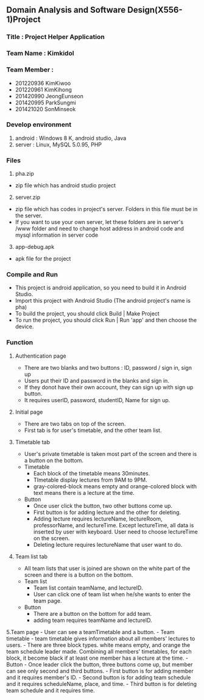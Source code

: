 ## Domain Analysis and Software Design(X556-1)Project

### Title : Project Helper Application

### Team Name : Kimkidol

### Team Member : 
+ 201220936 KimKiwoo
+ 201220961 KimKihong
+ 201420990 JeongEunseon
+ 201420995 ParkSungmi
+ 201421020 SonMinseok


### Develop environment
1. android : Windows 8 K, android studio, Java
2. server : Linux, MySQL 5.0.95, PHP


### Files
1. pha.zip
  + zip file which has android studio project

2. server.zip
  + zip file which has codes in project's server. Folders in this file must be in the server.
  + If you want to use your own server, let these folders are in server's /www folder and need to change host address in android code and mysql information in server code

3. app-debug.apk
  + apk file for the project


### Compile and Run
+ This project is android application, so you need to build it in Android Studio. 
+ Import this project with Android Studio (The android project's name is pha)
+ To build the project, you should click Build | Make Project
+ To run the project, you should click Run | Run 'app' and then choose the device.


### Function
1. Authentication page
	- There are two blanks and two buttons : ID, password / sign in, sign up
	- Users put their ID and password in the blanks and sign in.
	- If they donot have their own account, they can sign up with sign up button.
	- It requires userID, password, studentID, Name for sign up.

2. Initial page
	- There are two tabs on top of the screen.
	- First tab is for user's timetable, and the other team list.

3. Timetable tab
	- User's private timetable is taken most part of the screen and there is a button on the bottom.
	- Timetable
		- Each block of the timetable means 30minutes.
		- TImetable display lectures from 9AM to 9PM.
		- gray-colored-block means empty and orange-colored block with text means there is a lecture at the time.
	- Button
		- Once user click the button, two other buttons come up.
		- First button is for adding lecture and the other for deleting.
		- Adding lecture requires lectureName, lectureRoom, professorName, and lectureTime. Except lectureTime, all data is inserted by user with keyboard. User need to choose lectureTime on the screen.
		- Deleting lecture requires lectureName that user want to do.

4. Team list tab
	- All team lists that user is joined are shown on the white part of the screen and there is a button on the bottom.
	- Team list
		- Team list contain teamName, and lectureID.
		- User can click one of team list when he/she wants to enter the team page.
	- Button
		- There are a button on the bottom for add team.
		- adding team requires teamName and lectureID.

5.Team page
	- User can see a teamTimetable and a button.
	- Team timetable
		- team timetable gives information about all members' lectures to users.
		- There are three block types. white means empty, and orange the team schedule leader made. Combining all members' timetables, for each block, it become black if at least one member has a lecture at the time.
	- Button
		- Once leader click the button, three buttons come up, but member can see only second and third buttons.
		- First button is for adding member and it requires member's ID.
		- Second button is for adding team schedule and it requires scheduleName, place, and time.
		- Third button is for deleting team schedule and it requires time.

